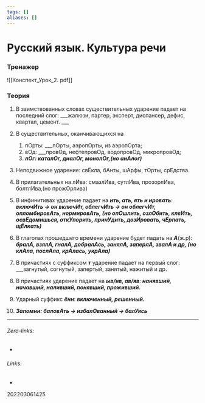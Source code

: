 ```yaml
---
tags: []
aliases: []
---
```

# Русский язык. Культура речи
### Тренажер
![[Конспект_Урок_2.
pdf]]
### Теория
1) В заимствованных словах существительных ударение падает на последний слог: ___жалюзи, партер, эксперт, диспансер, дефис, квартал, цемент. ___

2) В существительных, оканчивающихся на 
	1) пОрты: ___пОрты, аэропОрты, из аэропОрта; 
	2) вОд: ___провОд, нефтепровОд, водопровОд, микропровОд;
	3) ___лОг: каталОг, диалОг, монолОг,(но анАлог)___

3) Неподвижное ударение: свЁкла, бАнты, шАрфы, тОрты, срЕдства.

4) В прилагательных на лИва: cмазлИва, сутлИва, прозорлИва, болтлИва,(но прожОрлива)

5) В инфинитивах ударение падает на ___ить, ать, ять и ировать___: ___включИть -> он включИт, облегчИть -> он облегчИт, опломбировАть, нормировАть, (но опОшлить, озлОбить, клеИть, освЕдомишься, откУпорить, принУдить, дозИровать, чЕрпать, щЁлкать)___

6) В глаголах прошедшего времени ударение будет падать на ___А___(ж.р): ___бралА, взялА, гналА, добралАсь, занялА, заперлА, звалА и др, (но клАла, послАла, крАлась, укрАла)___

7) В причастиях с суффиксом ___т___ ударение падает на первый слог: ___загнутый, согнутый, запертый, занятый, нажитый и др.

8) В причастиях ударение падает на ___ыв/ив, ав/яв___: ___нанявший, начавший, наливший, понявший, проживший.___

9) Ударный суффикс ___ённ___: ___включенный, решенный.___

10) ___Запомни: баловАть -> избалОванный -> балУясь___
___
###### Zero-links:
-
###### Links:
-

202203061425